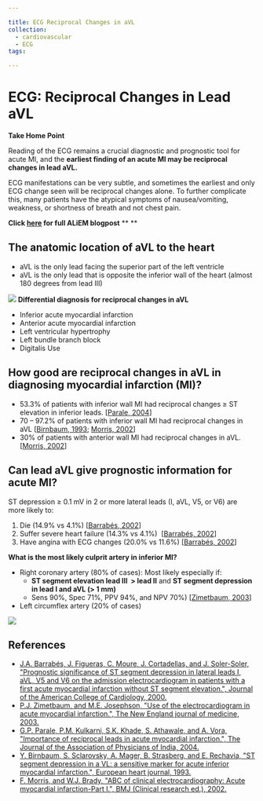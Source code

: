 ```yaml
---

title: ECG Reciprocal Changes in aVL
collection:
  - cardiovascular
  - ECG
tags:

---
```


# ECG: Reciprocal Changes in Lead aVL

**Take Home Point**

Reading of the ECG remains a crucial diagnostic and prognostic tool for acute MI, and the **earliest finding of an acute MI may be reciprocal changes in lead aVL.**

ECG manifestations can be very subtle, and sometimes the earliest and only ECG change seen will be reciprocal changes alone. To further complicate this, many patients have the atypical symptoms of nausea/vomiting, weakness, or shortness of breath and not chest pain.

**Click [here](http://academiclifeinem.com/the-importance-of-reciprocal-changes-in-lead-avl/) for full ALiEM blogpost**
**
**

## **The anatomic location of aVL to the heart**

-   aVL is the only lead facing the superior part of the left ventricle
-   aVL is the only lead that is opposite the inferior wall of the heart (almost 180 degrees from lead III) 

![](https://d2p53dh3qxfm0x.cloudfront.net/uploads/img/1jy/2/b/f3ed675f-5de6-5555-8fab-1de0977504b3/640.png)
**Differential diagnosis for reciprocal changes in aVL**
-   Inferior acute myocardial infarction
-   Anterior acute myocardial infarction
-   Left ventricular hypertrophy
-   Left bundle branch block
-   Digitalis Use

## **How good are reciprocal changes in aVL in diagnosing myocardial infarction (MI)?**

-   53.3% of patients with inferior wall MI had reciprocal changes ≥ ST elevation in inferior leads. \[[Parale, 2004](http://www.ncbi.nlm.nih.gov/pubmed/15656026)\]
-   70 – 97.2% of patients with inferior wall MI had reciprocal changes in aVL \[[Birnbaum, 1993](http://www.ncbi.nlm.nih.gov/pubmed/8432289); [Morris, 2002](http://www.ncbi.nlm.nih.gov/pubmed/11934778)\] 
-   30% of patients with anterior wall MI had reciprocal changes in aVL. \[[Morris, 2002](http://www.ncbi.nlm.nih.gov/pubmed/11934778)\] 

## **Can lead aVL give prognostic information for acute MI?**

ST depression ≥ 0.1 mV in 2 or more lateral leads (I, aVL, V5, or V6) are more likely to:

1.  Die (14.9% vs 4.1%) \[[Barrabés, 2002](http://www.ncbi.nlm.nih.gov/pubmed/10841229)\]
2.  Suffer severe heart failure (14.3% vs 4.1%)  \[[Barrabés, 2002](http://www.ncbi.nlm.nih.gov/pubmed/10841229)\]
3.  Have angina with ECG changes (20.0% vs 11.6%) \[[Barrabés, 2002](http://www.ncbi.nlm.nih.gov/pubmed/10841229)\]

**What is the most likely culprit artery in inferior MI?**
-   Right coronary artery (80% of cases): Most likely especially if:
    -   **ST segment elevation lead III  &gt; lead II** and **ST segment depression in lead I and aVL (&gt; 1 mm)**
    -   Sens 90%, Spec 71%, PPV 94%, and NPV 70%) \[[Zimetbaum, 2003](http://www.ncbi.nlm.nih.gov/pubmed/12621138)\]
-   Left circumflex artery (20% of cases)

![](https://d2p53dh3qxfm0x.cloudfront.net/uploads/img/1jy/2/b/cbb4ad1f-9282-5211-9013-4077d2defa01/640.png)

## References

-   [J.A. Barrabés, J. Figueras, C. Moure, J. Cortadellas, and J. Soler-Soler, "Prognostic significance of ST segment depression in lateral leads I, aVL, V5 and V6 on the admission electrocardiogram in patients with a first acute myocardial infarction without ST segment elevation.", Journal of the American College of Cardiology, 2000.](http://www.ncbi.nlm.nih.gov/pubmed/10841229)
-   [P.J. Zimetbaum, and M.E. Josephson, "Use of the electrocardiogram in acute myocardial infarction.", The New England journal of medicine, 2003.](http://www.ncbi.nlm.nih.gov/pubmed/12621138)
-   [G.P. Parale, P.M. Kulkarni, S.K. Khade, S. Athawale, and A. Vora, "Importance of reciprocal leads in acute myocardial infarction.", The Journal of the Association of Physicians of India, 2004.](http://www.ncbi.nlm.nih.gov/pubmed/15656026)
-   [Y. Birnbaum, S. Sclarovsky, A. Mager, B. Strasberg, and E. Rechavia, "ST segment depression in a VL: a sensitive marker for acute inferior myocardial infarction.", European heart journal, 1993.](http://www.ncbi.nlm.nih.gov/pubmed/8432289)
-   [F. Morris, and W.J. Brady, "ABC of clinical electrocardiography: Acute myocardial infarction-Part I.", BMJ (Clinical research ed.), 2002.](http://www.ncbi.nlm.nih.gov/pubmed/11934778)
